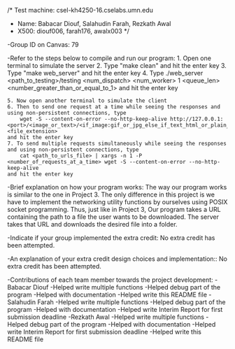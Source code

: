 /* Test machine: csel-kh4250-16.cselabs.umn.edu
* Name: Babacar Diouf, Salahudin Farah, Rezkath Awal
* X500: diouf006, farah176, awalx003 */

-Group ID on Canvas: 79

-Refer to the steps below to compile and run our program:
	1. Open one terminal to simulate the server
	2. Type "make clean" and hit the enter key
	3. Type "make web_server" and hit the enter key
	4. Type 
		./web_server <port> <path_to_testing>/testing <num_dispatch> <num_worker> 1 <queue_len> <number_greater_than_or_equal_to_1> 
	and hit the enter key
	
	5. Now open another terminal to simulate the client
	6. Then to send one request at a time while seeing the responses and using non-persistent connections, type 
		wget -S --content-on-error --no-http-keep-alive http://127.0.0.1:<port>/<image_or_text>/<if_image:gif_or_jpg_else_if_text_html_or_plain_or_big.txt>/<number>.<file_extension> 
	and hit the enter key
	7. To send multiple requests simultaneously while seeing the responses and using non-persistent connections, type 
		cat <path_to_urls_file> | xargs -n 1 -P <number_of_requests_at_a_time> wget -S --content-on-error --no-http-keep-alive
	and hit the enter key

-Brief explanation on how your program works:  The way our program works is similar to the one in Project 3. The only difference in this project is we have to implement the networking utility functions by ourselves using POSIX socket programming. Thus, just like in Project 3, Our program takes a URL containing the path to a file the user wants to be downloaded.  The server takes that URL and downloads the desired file into a folder.

-Indicate if your group implemented the extra credit: No extra credit has been attempted.

-An explanation of your extra credit design choices and implementation:: No extra credit has been attempted.

-Contributions of each team member towards the project development:
	-Babacar Diouf
		-Helped write multiple functions
		-Helped debug part of the program
		-Helped with documentation
		-Helped write this README file
	-Salahudin Farah
		-Helped write multiple functions
		-Helped debug part of the program
		-Helped with documentation
		-Helped write Interim Report for first submission deadline
	-Rezkath Awal
		-Helped write multiple functions
		-Helped debug part of the program
		-Helped with documentation
		-Helped write Interim Report for first submission deadline
		-Helped write this README file
		
		





		
		
		
		


		
		
